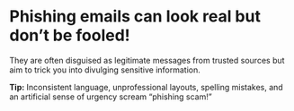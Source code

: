 # Phishing emails can look real but don’t be fooled! 

They are often disguised as legitimate messages from trusted sources but aim to trick you into divulging sensitive information.

**Tip:** Inconsistent language, unprofessional layouts, spelling mistakes, and an artificial sense of urgency scream “phishing scam!” 
